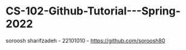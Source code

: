 # CS-102-Github-Tutorial---Spring-2022
soroosh sharifzadeh - 22101010 - https://github.com/soroosh80
